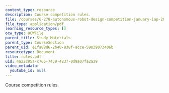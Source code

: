 ```yaml
---
content_type: resource
description: Course competition rules.
file: /courses/6-270-autonomous-robot-design-competition-january-iap-2005/4a22c95ac765743942370d9a07fa2a29_rules.pdf
file_type: application/pdf
learning_resource_types: []
ocw_type: OCWFile
parent_title: Study Materials
parent_type: CourseSection
parent_uid: e1fa88d6-2b48-838f-acce-59839073406b
resourcetype: Document
title: rules.pdf
uid: 4a22c95a-c765-7439-4237-0d9a07fa2a29
video_metadata:
  youtube_id: null
---
```

Course competition rules.

